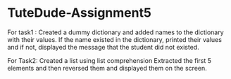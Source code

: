 # TuteDude-Assignment5

For task1 : 
Created a dummy dictionary and added names to the dictionary with their values.
If the name existed in the dictionary, printed their values and if not, displayed the message that the student did not existed.


For Task2:
Created a list using list comprehension
Extracted the first 5 elements and then reversed them and displayed them on the screen. 

